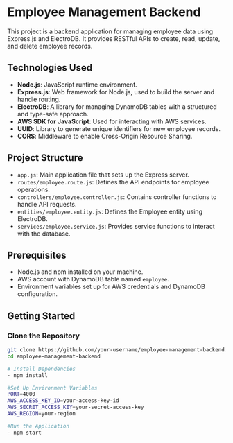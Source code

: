 # Employee Management Backend

This project is a backend application for managing employee data using Express.js and ElectroDB. It provides RESTful APIs to create, read, update, and delete employee records.

## Technologies Used

- **Node.js**: JavaScript runtime environment.
- **Express.js**: Web framework for Node.js, used to build the server and handle routing.
- **ElectroDB**: A library for managing DynamoDB tables with a structured and type-safe approach.
- **AWS SDK for JavaScript**: Used for interacting with AWS services.
- **UUID**: Library to generate unique identifiers for new employee records.
- **CORS**: Middleware to enable Cross-Origin Resource Sharing.

## Project Structure

- `app.js`: Main application file that sets up the Express server.
- `routes/employee.route.js`: Defines the API endpoints for employee operations.
- `controllers/employee.controller.js`: Contains controller functions to handle API requests.
- `entities/employee.entity.js`: Defines the Employee entity using ElectroDB.
- `services/employee.service.js`: Provides service functions to interact with the database.

## Prerequisites

- Node.js and npm installed on your machine.
- AWS account with DynamoDB table named `employee`.
- Environment variables set up for AWS credentials and DynamoDB configuration.

## Getting Started

### Clone the Repository

```bash
git clone https://github.com/your-username/employee-management-backend.git
cd employee-management-backend

# Install Dependencies
- npm install

#Set Up Environment Variables
PORT=4000
AWS_ACCESS_KEY_ID=your-access-key-id
AWS_SECRET_ACCESS_KEY=your-secret-access-key
AWS_REGION=your-region

#Run the Application
- npm start
